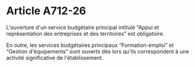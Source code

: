 # Article A712-26

L'ouverture d'un service budgétaire principal intitulé “Appui et représentation des entreprises et des territoires” est obligatoire.

En outre, les services budgétaires principaux “Formation-emploi” et “Gestion d'équipements” sont ouverts dès lors qu'ils correspondent à une activité significative de l'établissement.
